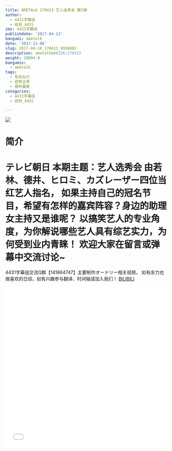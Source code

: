 ```yaml
---
title: AMETALK 170413 艺人选秀会 第5弹
author:
  - 4431字幕组
  - 叔叔_4431
zmz: 4431字幕组
publishdate: '2017-04-13'
bangumi: ametalk
date: '2017-11-06'
slug: 2017-04-18_170413_9930882
description: ametalk&#8226;170413
weight: 28894.0
bangumis:
  - ametalk
tags:
  - 有吉弘行
  - 若林正恭
  - 徳井義実
categories:
  - 4431字幕组
  - 叔叔_4431

---
```

![](https://i.imgur.com/nunbMsa.png)
# 简介  
テレビ朝日 本期主题：艺人选秀会
由若林、德井、ヒロミ、カズレーザー四位当红艺人指名，
如果主持自己的冠名节目，希望有怎样的嘉宾阵容？身边的助理女主持又是谁呢？
以搞笑艺人的专业角度，为你解说哪些艺人具有综艺实力，为何受到业内青睐！
欢迎大家在留言或弹幕中交流讨论~
======================
4431字幕组交流Q群【141864747】主要制作オードリー相关视频，
如有余力也做喜欢的日综，如有兴趣参与翻译、时间轴请加入我们！
  [BILIBILI](https://www.bilibili.com/video/av9930882/)

  <iframe src="//www.bilibili.com/blackboard/player.html?cid=16417064&aid=9930882" width="100%" height="500" frameborder="0" allowfullscreen="allowfullscreen"></iframe>
